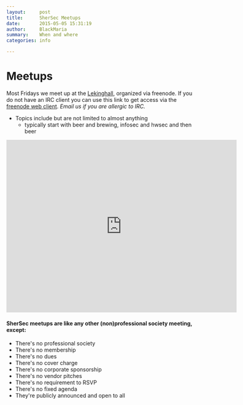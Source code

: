 ```yaml
---
layout:     post
title:      SherSec Meetups
date:       2015-05-05 15:31:19
author:     BlackMaria
summary:    When and where
categories: info

---
```



# Meetups
Most Fridays we meet up at the [Lekinghall](http://lekinghall.com/fr), organized via freenode. If you do not have an IRC client you can use this link to get access via the [freenode web client](http://webchat.freenode.net?nick=webuser&channels=%23shersec&uio=d4).  _Email us if you are allergic to IRC._

* Topics include but are not limited to almost anything
    * typically start with beer and brewing, infosec and hwsec and then beer


<iframe src="https://www.google.com/maps/embed?pb=!1m18!1m12!1m3!1d2801.483890455634!2d-71.89578868444465!3d45.39958097910032!2m3!1f0!2f0!3f0!3m2!1i1024!2i768!4f13.1!3m3!1m2!1s0x4cb7b311cacf7027%3A0xae10cca02846cbb0!2s286+Rue+King+O%2C+Sherbrooke%2C+QC+J1H+1R1!5e0!3m2!1sen!2sca!4v1500379645900" width="600" height="450" frameborder="0" style="border:0" allowfullscreen></iframe>


#### SherSec meetups are like any other (non)professional society meeting, except:

* There's no professional society
* There's no membership
* There's no dues
* There's no cover charge
* There's no corporate sponsorship
* There's no vendor pitches
* There's no requirement to RSVP
* There's no fixed agenda
* They're publicly announced and open to all


